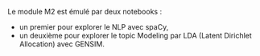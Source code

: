 Le module M2 est émulé par deux notebooks :
* un premier pour explorer le NLP avec spaCy,
* un deuxième pour explorer le topic Modeling par LDA (Latent Dirichlet Allocation) avec GENSIM.